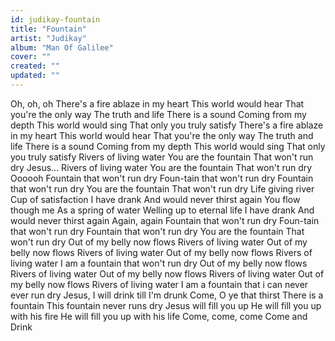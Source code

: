 ```yaml
---
id: judikay-fountain
title: "Fountain"
artist: "Judikay"
album: "Man Of Galilee"
cover: ""
created: ""
updated: ""
---
```


Oh, oh, oh There's a fire ablaze in my heart This world would hear That you're the only way The truth and life There is a sound Coming from my depth This world would sing That only you truly satisfy There's a fire ablaze in my heart This world would hear That you're the only way The truth and life There is a sound Coming from my depth This world would sing That only you truly satisfy Rivers of living water You are the fountain That won't run dry Jesus... Rivers of living water You are the fountain That won't run dry Oooooh Fountain that won't run dry Foun-tain that won't run dry Fountain that won't run dry You are the fountain That won't run dry
Life giving river Cup of satisfaction I have drank And would never thirst again You flow though me As a spring of water Welling up to eternal life I have drank And would never thirst again Again, again Fountain that won't run dry Foun-tain that won't run dry Fountain that won't run dry You are the fountain That won't run dry
Out of my belly now flows Rivers of living water Out of my belly now flows Rivers of living water Out of my belly now flows Rivers of living water I am a fountain that won't run dry Out of my belly now flows Rivers of living water Out of my belly now flows Rivers of living water Out of my belly now flows Rivers of living water I am a fountain that i can never ever run dry Jesus, I will drink till I'm drunk Come, O ye that thirst There is a fountain This fountain never runs dry Jesus will fill you up He will fill you up with his fire He will fill you up with his life Come, come, come Come and Drink